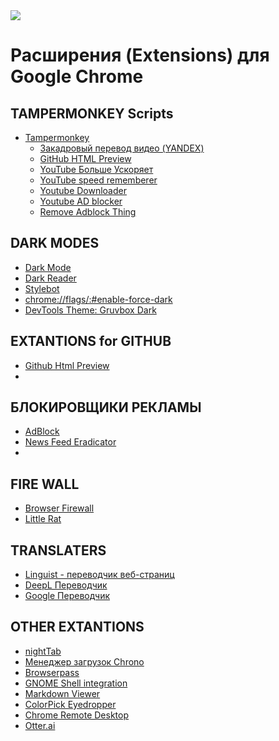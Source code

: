 <img src="https://logodownload.org/wp-content/uploads/2017/05/google-chrome-logo-5.png" align="middle">

# Расширения (Extensions) для Google Chrome

## TAMPERMONKEY Scripts

- [Tampermonkey](https://chrome.google.com/webstore/detail/tampermonkey/dhdgffkkebhmkfjojejmpbldmpobfkfo)
  - [Закадровый перевод видео (YANDEX)](https://github.com/ilyhalight/voice-over-translation)
  - [GitHub HTML Preview](https://github.com/Mottie/GitHub-userscripts)
  - [YouTube Больше Ускоряет](https://github.com/orrstudio/More-Speeds-Buttons-for-YouTube)
  - [YouTube speed rememberer](https://greasyfork.org/ru/scripts/27091-youtube-speed-rememberer)
  - [Youtube Downloader](https://greasyfork.org/ru/scripts/446208-youtube-download-button)
  - [Youtube AD blocker](https://github.com/ChenZihan-sudo/Youtube-AD-blocker)
  - [Remove Adblock Thing](https://github.com/TheRealJoelmatic/RemoveAdblockThing)

## DARK MODES

- [Dark Mode](https://chrome.google.com/webstore/detail/dark-mode/dmghijelimhndkbmpgbldicpogfkceaj "Простая кнопка включения и выключения темной темы для страницы. Имеет список исключения сайтов.")
- [Dark Reader](https://darkreader.org "Настройка темнуй темы: яркость, контрастность и сепия. Можно включить для всех веб-сайтов или определенных доменов.")
- [Stylebot](https://github.com/ankit/stylebot "Stylebot - это расширение для браузера, позволяющее вручную менять внешний вид и содержание веб-страниц.")
- [chrome://flags/:#enable-force-dark](https://www.pocket-lint.com/how-to-enable-dark-mode-for-google-chrome/?utm_source=pocket_saves "принудительно включить темный режим для веб-контента Chrome")
- [DevTools Theme: Gruvbox Dark](https://chromewebstore.google.com/detail/devtools-theme-gruvbox-da/njcgdakjdifgccdgnoiphpnihcfopcmj "Темная тема для Devtools. Это тема для инструментов разработчика")

## EXTANTIONS for GITHUB

- [Github Html Preview](https://chromewebstore.google.com/detail/github-html-preview/pmpjligbgooljdpakhophgddmcipglna "Это расширение обеспечивает предварительный просмотр html-файла, загруженного на github.")
- 

## БЛОКИРОВЩИКИ РЕКЛАМЫ

- [AdBlock](https://chromewebstore.google.com/detail/gighmmpiobklfepjocnamgkkbiglidom "Блокирует рекламу на YouTube, Facebook, Twitch и на всех ваших любимых сайтах.")
- [News Feed Eradicator](https://chromewebstore.google.com/detail/news-feed-eradicator/fjcldmjmjhkklehbacihaiopjklihlgg "News Feed Eradicator удаляет самую вызывающую привыкание часть Facebook, Twitter и других социальных сетей — ленту — и заменяет ее вдохновляющей цитатой.")
- 

## FIRE WALL

- [Browser Firewall](https://chromewebstore.google.com/detail/browser-firewall/pnihjpieldkckighiojnlfkgeennledi "это мощное расширение, которое позволяет блокировать доступ любого расширения или веб-сайта к вашей сети.")
- [Little Rat](https://chromewebstore.google.com/detail/little-rat/oiopkpalpilladnibecobcecijffaflf "это расширение предназначенно для мониторинга сетевого трафика. Легко просматривайте, отслеживайте и блокируйте трафик от других расширений Chrome отдельно для каждого расширения.")

## TRANSLATERS

- [Linguist - переводчик веб-страниц](https://chromewebstore.google.com/detail/linguist-%D0%BF%D0%B5%D1%80%D0%B5%D0%B2%D0%BE%D0%B4%D1%87%D0%B8%D0%BA-%D0%B2%D0%B5%D0%B1-%D1%81/gbefmodhlophhakmoecijeppjblibmie "Перевод страниц и текстов, словарь, история, автономные и настраиваемые переводчики")
- [DeepL Переводчик](https://chromewebstore.google.com/detail/deepl-%D0%BF%D0%B5%D1%80%D0%B5%D0%B2%D0%BE%D0%B4%D1%87%D0%B8%D0%BA-%E2%80%93-%D0%BF%D0%B5%D1%80%D0%B5%D0%B2%D0%BE/cofdbpoegempjloogbagkncekinflcnj "Перевод при чтении и письме")
- [Google Переводчик](https://chromewebstore.google.com/detail/google-%D0%BF%D0%B5%D1%80%D0%B5%D0%B2%D0%BE%D0%B4%D1%87%D0%B8%D0%BA/aapbdbdomjkkjkaonfhkkikfgjllcleb "быстро переводить веб-страницы")



## OTHER EXTANTIONS

- [nightTab](https://github.com/orrstudio/nightTab#nighttab---a-custom-start-page "Загружено из:/home/orr/GITHUB/nightTab/chrome_extention")
- [Менеджер загрузок Chrono](https://chrome.google.com/webstore/detail/chrono-download-manager/mciiogijehkdemklbdcbfkefimifhecn)
- [Browserpass](https://chrome.google.com/webstore/detail/browserpass/naepdomgkenhinolocfifgehidddafch)
- [GNOME Shell integration](https://chrome.google.com/webstore/detail/gnome-shell-integration/gphhapmejobijbbhgpjhcjognlahblep)
- [Markdown Viewer](https://chrome.google.com/webstore/detail/markdown-viewer/ckkdlimhmcjmikdlpkmbgfkaikojcbjk)
- [ColorPick Eyedropper](https://chromewebstore.google.com/detail/colorpick-eyedropper/ohcpnigalekghcmgcdcenkpelffpdolg "Увеличенная пипетка и инструмент выбора цвета, который позволяет выбирать значения цвета с веб-страниц")
- [Chrome Remote Desktop](https://chromewebstore.google.com/detail/chrome-remote-desktop/inomeogfingihgjfjlpeplalcfajhgai "Позволяет пользователям удаленно получать доступ к другому компьютеру через браузер Chrome.")
- [Otter.ai](https://chromewebstore.google.com/detail/otterai-record-and-transc/bnmojkbbkkonlmlfgejehefjldooiedp "записывайте и расшифровывайте онлайн встречи")
